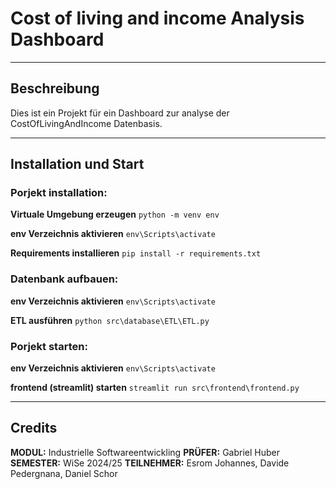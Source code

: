 # Cost of living and income Analysis Dashboard
---

## Beschreibung
Dies ist ein Projekt für ein Dashboard zur analyse der CostOfLivingAndIncome Datenbasis.

--- 
## Installation und Start
### Porjekt installation:
**Virtuale Umgebung erzeugen**
``` python -m venv env ```

**env Verzeichnis aktivieren**
``` env\Scripts\activate ```

**Requirements installieren**
``` pip install -r requirements.txt ```

### Datenbank aufbauen:
**env Verzeichnis aktivieren**
``` env\Scripts\activate ```

**ETL ausführen**
``` python src\database\ETL\ETL.py ```

### Porjekt starten:
**env Verzeichnis aktivieren**
``` env\Scripts\activate ```

**frontend (streamlit) starten**
``` streamlit run src\frontend\frontend.py ```

---

## Credits

**MODUL:** 
Industrielle Softwareentwickling
**PRÜFER:** 
Gabriel Huber
**SEMESTER:**
WiSe 2024/25
**TEILNEHMER:**
Esrom Johannes, Davide Pedergnana, Daniel Schor